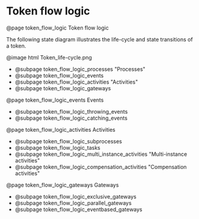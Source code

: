 # Token flow logic
@page token_flow_logic Token flow logic

The following state diagram illustrates the life-cycle and state transitions of a token.

@image html Token_life-cycle.png

- @subpage token_flow_logic_processes "Processes"
- @subpage token_flow_logic_events
- @subpage token_flow_logic_activities "Activities"
- @subpage token_flow_logic_gateways

@page token_flow_logic_events Events
- @subpage token_flow_logic_throwing_events
- @subpage token_flow_logic_catching_events

@page token_flow_logic_activities Activities
- @subpage token_flow_logic_subprocesses
- @subpage token_flow_logic_tasks
- @subpage token_flow_logic_multi_instance_activities "Multi-instance activities"
- @subpage token_flow_logic_compensation_activities "Compensation activities"

@page token_flow_logic_gateways Gateways
- @subpage token_flow_logic_exclusive_gateways
- @subpage token_flow_logic_parallel_gateways
- @subpage token_flow_logic_eventbased_gateways

